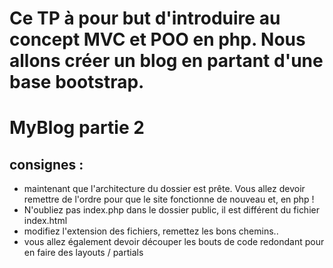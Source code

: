 # Ce TP à pour but d'introduire au concept MVC et POO en php. Nous allons créer un blog en partant d'une base bootstrap.

# MyBlog partie 2
## consignes : 
- maintenant que l'architecture du dossier est prête. Vous allez devoir remettre de l'ordre pour que le site fonctionne de nouveau et, en php !
- N'oubliez pas index.php dans le dossier public, il est différent du fichier index.html
- modifiez l'extension des fichiers, remettez les bons chemins..
- vous allez également devoir découper les bouts de code redondant pour en faire des layouts / partials 
    
